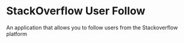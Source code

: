 StackOverflow User Follow
=========================

An application that allows you to follow users from the Stackoverflow platform
